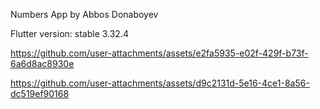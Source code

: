 Numbers App by Abbos Donaboyev

Flutter version: stable 3.32.4


https://github.com/user-attachments/assets/e2fa5935-e02f-429f-b73f-6a6d8ac8930e

https://github.com/user-attachments/assets/d9c2131d-5e16-4ce1-8a56-dc519ef90168
